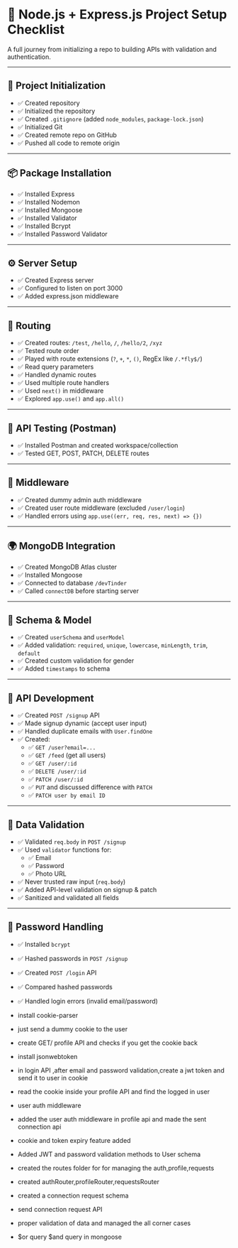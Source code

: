 # 🚀 Node.js + Express.js Project Setup Checklist

A full journey from initializing a repo to building APIs with validation and authentication.

---

## 📁 Project Initialization

- ✅ Created repository
- ✅ Initialized the repository
- ✅ Created `.gitignore` (added `node_modules`, `package-lock.json`)
- ✅ Initialized Git
- ✅ Created remote repo on GitHub
- ✅ Pushed all code to remote origin

---

## 📦 Package Installation

- ✅ Installed Express
- ✅ Installed Nodemon
- ✅ Installed Mongoose
- ✅ Installed Validator
- ✅ Installed Bcrypt
- ✅ Installed Password Validator

---

## ⚙️ Server Setup

- ✅ Created Express server
- ✅ Configured to listen on port 3000
- ✅ Added express.json middleware

---

## 🔁 Routing

- ✅ Created routes: `/test`, `/hello`, `/`, `/hello/2`, `/xyz`
- ✅ Tested route order
- ✅ Played with route extensions (`?`, `+`, `*`, `()`, RegEx like `/.*fly$/`)
- ✅ Read query parameters
- ✅ Handled dynamic routes
- ✅ Used multiple route handlers
- ✅ Used `next()` in middleware
- ✅ Explored `app.use()` and `app.all()`

---

## 🧪 API Testing (Postman)

- ✅ Installed Postman and created workspace/collection
- ✅ Tested GET, POST, PATCH, DELETE routes

---

## 🔐 Middleware

- ✅ Created dummy admin auth middleware
- ✅ Created user route middleware (excluded `/user/login`)
- ✅ Handled errors using `app.use((err, req, res, next) => {})`

---

## 🌍 MongoDB Integration

- ✅ Created MongoDB Atlas cluster
- ✅ Installed Mongoose
- ✅ Connected to database `/devTinder`
- ✅ Called `connectDB` before starting server

---

## 🧾 Schema & Model

- ✅ Created `userSchema` and `userModel`
- ✅ Added validation: `required`, `unique`, `lowercase`, `minLength`, `trim`, `default`
- ✅ Created custom validation for gender
- ✅ Added `timestamps` to schema

---

## 🔧 API Development

- ✅ Created `POST /signup` API
- ✅ Made signup dynamic (accept user input)
- ✅ Handled duplicate emails with `User.findOne`
- ✅ Created:
  - ✅ `GET /user?email=...`
  - ✅ `GET /feed` (get all users)
  - ✅ `GET /user/:id`
  - ✅ `DELETE /user/:id`
  - ✅ `PATCH /user/:id`
  - ✅ `PUT` and discussed difference with `PATCH`
  - ✅ `PATCH user by email ID`

---

## 📑 Data Validation

- ✅ Validated `req.body` in `POST /signup`
- ✅ Used `validator` functions for:
  - ✅ Email
  - ✅ Password
  - ✅ Photo URL
- ✅ Never trusted raw input (`req.body`)
- ✅ Added API-level validation on signup & patch
- ✅ Sanitized and validated all fields

---

## 🔐 Password Handling

- ✅ Installed `bcrypt`
- ✅ Hashed passwords in `POST /signup`
- ✅ Created `POST /login` API
- ✅ Compared hashed passwords
- ✅ Handled login errors (invalid email/password)


- install cookie-parser
- just send a dummy cookie to the user
- create GET/ profile API and checks if you get the cookie back
- install jsonwebtoken
- in login API ,after email and password validation,create a jwt token and send it to user in cookie
- read the cookie inside your profile API and find the logged in user
- user auth middleware
- added the user auth middleware in profile api and made the sent connection api
- cookie and token expiry feature added
- Added JWT and password validation methods to User schema
- created the routes folder for for managing the auth,profile,requests
- created authRouter,profileRouter,requestsRouter
- created a connection request schema
- send connection request API
- proper validation of data and managed the all corner cases
- $or query $and  query in mongoose
